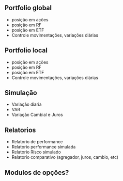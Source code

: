 
## Portfolio global
- posição em ações
- posição em RF
- posição em ETF
- Controle movimentações, variações diárias


## Portfolio local
- posição em ações
- posição em RF
- posição em ETF
- Controle movimentações, variações diárias

## Simulação
- Variação diaria
- VAR
- Variação Cambial e Juros


## Relatorios
- Relatorio de performance
- Relatorio performance simulada
- Relatorio Risco simulado
- Relatorio comparativo (agregador, juros, cambio, etc)

## Modulos de opções?










